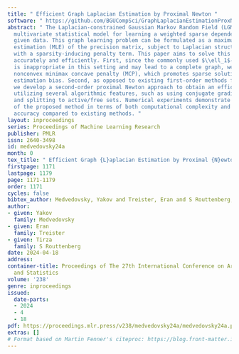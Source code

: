```yaml
---
title: " Efficient Graph Laplacian Estimation by Proximal Newton "
software: " https://github.com/BGUCompSci/GraphLaplacianEstimationProxNewton "
abstract: " The Laplacian-constrained Gaussian Markov Random Field (LGMRF) is a common
  multivariate statistical model for learning a weighted sparse dependency graph from
  given data. This graph learning problem can be formulated as a maximum likelihood
  estimation (MLE) of the precision matrix, subject to Laplacian structural constraints,
  with a sparsity-inducing penalty term. This paper aims to solve this learning problem
  accurately and efficiently. First, since the commonly used $\\ell_1$-norm penalty
  is inappropriate in this setting and may lead to a complete graph, we employ the
  nonconvex minimax concave penalty (MCP), which promotes sparse solutions with lower
  estimation bias. Second, as opposed to existing first-order methods for this problem,
  we develop a second-order proximal Newton approach to obtain an efficient solver,
  utilizing several algorithmic features, such as using conjugate gradients, preconditioning,
  and splitting to active/free sets. Numerical experiments demonstrate the advantages
  of the proposed method in terms of both computational complexity and graph learning
  accuracy compared to existing methods. "
layout: inproceedings
series: Proceedings of Machine Learning Research
publisher: PMLR
issn: 2640-3498
id: medvedovsky24a
month: 0
tex_title: " Efficient Graph {L}aplacian Estimation by Proximal {N}ewton "
firstpage: 1171
lastpage: 1179
page: 1171-1179
order: 1171
cycles: false
bibtex_author: Medvedovsky, Yakov and Treister, Eran and S Routtenberg, Tirza
author:
- given: Yakov
  family: Medvedovsky
- given: Eran
  family: Treister
- given: Tirza
  family: S Routtenberg
date: 2024-04-18
address:
container-title: Proceedings of The 27th International Conference on Artificial Intelligence
  and Statistics
volume: '238'
genre: inproceedings
issued:
  date-parts:
  - 2024
  - 4
  - 18
pdf: https://proceedings.mlr.press/v238/medvedovsky24a/medvedovsky24a.pdf
extras: []
# Format based on Martin Fenner's citeproc: https://blog.front-matter.io/posts/citeproc-yaml-for-bibliographies/
---
```

